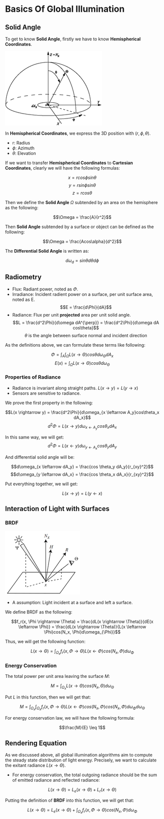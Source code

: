 # Basics Of Global Illumination

## Solid Angle

To get to know **Solid Angle**, firstly we have to know **Hemispherical Coordinates**.  

![](./pic/hemisphere.jpg)

In **Hemispherical Coordinates**, we express the 3D position with $(r, \phi, \theta)$. 

- r: Radius
- $\phi$: Azimuth
- $\theta$: Elevation

If we want to transfer **Hemispherical Coordinates** to **Cartesian Coordinates**, clearly we will have the following formulas:  

$$x = rcos\phi sin\theta$$
$$y = rsin\phi sin\theta$$
$$z = rcos\theta$$

Then we define the **Solid Angle** $\Omega$ subtended by an area on the hemisphere as the following:  

$$\Omega = \frac{A}{r^2}$$

Then **Solid Angle** subtended by a surface or object can be defined as the following:  

$$\Omega = \frac{Acos\alpha}{d^2}$$

The **Differential Solid Angle** is written as:  

$$d\omega_d = sin\theta d\theta d\phi$$

## Radiometry

- Flux: Radiant power, noted as $\Phi$.
- Irradiance: Incident radient power on a surface, per unit surface area, noted as E.
$$E = \frac{d\Phi}{dA}$$
- Radiance: Flux per unit **projected** area per unit solid angle.  
$$L = \frac{d^2\Phi}{d\omega dA^{\perp}} = 
\frac{d^2\Phi}{d\omega dA cos\theta}$$
$$\theta \text{ is the angle between surface normal and incident direction}$$

As the definitions above, we can formulate these terms like following:  

$$\Phi = \int_A \int_{\Omega} L(x \rightarrow \Theta) cos\theta d\omega_{\Theta}dA_x$$
$$E(x) = \int_{\Omega} L(x \rightarrow \Theta) cos\theta d\omega_{\Theta}$$

### Properties of Radiance
  - Radiance is invariant along straight paths. $L(x \rightarrow y) = L(y \rightarrow x)$
  - Sensors are sensitive to radiance.  

We prove the first property in the following:  

$$L(x \rightarrow y) = \frac{d^2\Phi}{d\omega_{x \leftarrow A_y}cos\theta_x dA_x}$$
$$d^2\Phi = L(x \rightarrow y) d\omega_{x \leftarrow A_y}cos\theta_x dA_x$$

In this same way, we will get:  
$$d^2\Phi = L(x \leftarrow y) d\omega_{y \leftarrow A_x}cos\theta_y dA_y$$

And differential solid angle will be:  

$$d\omega_{x \leftarrow dA_y} = \frac{cos \theta_y dA_y}{r_{xy}^2}$$
$$d\omega_{y \leftarrow dA_x} = \frac{cos \theta_x dA_x}{r_{xy}^2}$$

Put everything together, we will get:  

$$L(x \rightarrow y) = L(y \leftarrow x)$$

## Interaction of Light with Surfaces

### BRDF

![](./pic/brdf.png)

- A assumption: Light incident at a surface and left a surface.   

We define BRDF as the following:  

$$f_r(x, \Phi \rightarrow \Theta) = \frac{dL(x \rightarrow \Theta)}{dE(x \leftarrow \Phi)} = \frac{dL(x \rightarrow \Theta)}{L(x \leftarrow \Phi)cos(N_x, \Phi)d\omega_{\Phi}}$$  

Thus, we will get the following function:  

$$ L(x \rightarrow \Theta) = \int_{\Omega_x} f_r(x, \Phi \rightarrow \Theta) L(x \leftarrow \Phi) cos(N_x, \Phi)d\omega_{\Phi}$$

### Energy Conservation

The total power per unit area leaving the surface $M$:  

$$M = \int_{\Omega_x} L(x \rightarrow \Theta) cos(N_x, \Theta)d \omega_{\Theta}$$

Put $L$ in this function, then we will get that:  

$$M = \int_{\Omega_x} \int_{\Omega_x} f_r(x, \Phi \rightarrow \Theta) L(x \leftarrow \Phi) cos(N_x, \Phi) cos(N_x, \Phi) d\omega_{\Phi}d\omega_{\Theta}$$

For energy conservation law, we will have the following formula:  

$$\frac{M}{E} \leq 1$$

## Rendering Equation

As we discussed above, all global illumination algorithms aim to compute the steady state distribution of light energy. Precisely, we want to calculate the exitant radiance $L(x \rightarrow \Theta)$.

- For energy conservation, the total outgoing radiance should be the sum of emitted radiance and reflected radiance:  

$$L(x \rightarrow \Theta) = L_e(x \rightarrow \Theta) + L_r(x \rightarrow \Theta)$$

Putting the definition of **BRDF** into this function, we will get that:  

$$L(x \rightarrow \Theta) = L_e(x \rightarrow \Theta) + \int_{\Omega_x}f_r(x, \Phi \rightarrow \Theta) cos(N_x, \Phi)d\omega_{\Phi}$$
